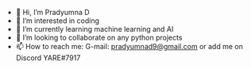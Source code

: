 - 👋 Hi, I’m Pradyumna D
- 👀 I’m interested in coding 
- 🌱 I’m currently learning machine learning and AI
- 💞️ I’m looking to collaborate on any python projects
- 📫 How to reach me: G-mail: pradyumnad9@gmail.com or add me on Discord YARE#7917

<!---
YARE0909/YARE0909 is a ✨ special ✨ repository because its `README.md` (this file) appears on your GitHub profile.
You can click the Preview link to take a look at your changes.
--->
